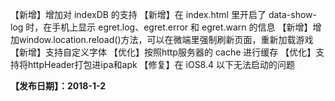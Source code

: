 【新增】增加对 indexDB 的支持
【新增】在 index.html 里开启了 data-show-log 时，在手机上显示 egret.log、egret.error 和 egret.warn 的信息
【新增】增加window.location.reload()方法，可以在微端里强制刷新页面，重新加载游戏
【新增】支持自定义字体
【优化】按照http服务器的 cache 进行缓存 
【优化】支持将httpHeader打包进ipa和apk
【修复】在 iOS8.4 以下无法启动的问题

**【发布日期】：2018-1-2**